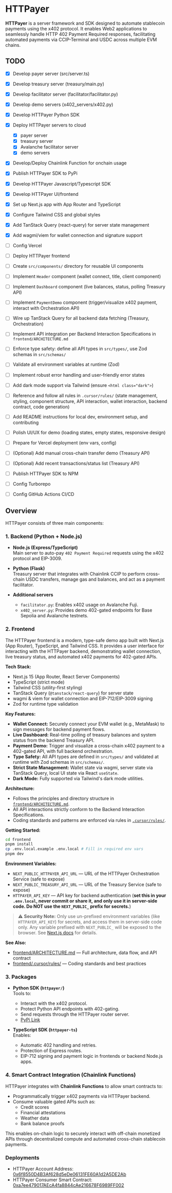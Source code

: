 # HTTPayer

**HTTPayer** is a server framework and SDK designed to automate stablecoin
payments using the x402 protocol. It enables Web2 applications to seamlessly
handle HTTP 402 Payment Required responses, facilitating automated payments via
CCIP-Terminal and USDC across multiple EVM chains.

## TODO

- [x] Develop payer server (src/server.ts)
- [x] Develop treasury server (treasury/main.py)
- [x] Develop facilitator server (facilitator/facilitator.py)
- [x] Develop demo servers (x402_servers/x402.py)
- [x] Develop HTTPayer Python SDK
- [x] Deploy HTTPayer servers to cloud
  - [x] payer server
  - [x] treasury server
  - [x] Avalanche facilitator server
  - [x] demo servers
- [x] Develop/Deploy Chainlink Function for onchain usage
- [x] Publish HTTPayer SDK to PyPi
- [x] Develop HTTPayer Javascript/Typescript SDK
- [x] Develop HTTPayer UI/frontend
- [x] Set up Next.js app with App Router and TypeScript
- [x] Configure Tailwind CSS and global styles
- [x] Add TanStack Query (react-query) for server state management
- [x] Add wagmi/viem for wallet connection and signature support
- [ ] Config Vercel
- [ ] Deploy HTTPayer frontend
- [ ] Create `src/components/` directory for reusable UI components

- [ ] Implement `Header` component (wallet connect, title, client component)
- [ ] Implement `Dashboard` component (live balances, status, polling Treasury
      API)
- [ ] Implement `PaymentDemo` component (trigger/visualize x402 payment,
      interact with Orchestration API)
- [ ] Wire up TanStack Query for all backend data fetching (Treasury,
      Orchestration)
- [ ] Implement API integration per Backend Interaction Specifications in
      `frontend/ARCHITECTURE.md`
- [ ] Enforce type safety: define all API types in `src/types/`, use Zod schemas
      in `src/schemas/`
- [ ] Validate all environment variables at runtime (Zod)
- [ ] Implement robust error handling and user-friendly error states
- [ ] Add dark mode support via Tailwind (ensure `<html class="dark">`)
- [ ] Reference and follow all rules in `.cursor/rules/` (state management,
      styling, component structure, API interaction, wallet interaction, backend
      contract, code generation)
- [ ] Add README instructions for local dev, environment setup, and contributing
- [ ] Polish UI/UX for demo (loading states, empty states, responsive design)
- [ ] Prepare for Vercel deployment (env vars, config)
- [ ] (Optional) Add manual cross-chain transfer demo (Treasury API)
- [ ] (Optional) Add recent transactions/status list (Treasury API)
- [ ] Publish HTTPayer SDK to NPM
- [ ] Config Turborepo
- [ ] Config GitHub Actions CI/CD

## Overview

HTTPayer consists of three main components:

### 1. Backend (Python + Node.js)

- **Node.js (Express/TypeScript)**\
  Main server to auto-pay `402 Payment Required` requests using the x402
  protocol and EIP-3009.

- **Python (Flask)**\
  Treasury server that integrates with Chainlink CCIP to perform cross-chain
  USDC transfers, manage gas and balances, and act as a payment facilitator.

- **Additional servers**
  - `facilitator.py`: Enables x402 usage on Avalanche Fuji.
  - `x402_server.py`: Provides demo 402-gated endpoints for Base Sepolia and
    Avalanche testnets.

### 2. Frontend

The HTTPayer frontend is a modern, type-safe demo app built with Next.js (App
Router), TypeScript, and Tailwind CSS. It provides a user interface for
interacting with the HTTPayer backend, demonstrating wallet connection, live
treasury status, and automated x402 payments for 402-gated APIs.

**Tech Stack:**

- Next.js 15 (App Router, React Server Components)
- TypeScript (strict mode)
- Tailwind CSS (utility-first styling)
- TanStack Query (`@tanstack/react-query`) for server state
- wagmi & viem for wallet connection and EIP-712/EIP-3009 signing
- Zod for runtime type validation

**Key Features:**

- **Wallet Connect:** Securely connect your EVM wallet (e.g., MetaMask) to sign
  messages for backend payment flows.
- **Live Dashboard:** Real-time polling of treasury balances and system status
  from the backend Treasury API.
- **Payment Demo:** Trigger and visualize a cross-chain x402 payment to a
  402-gated API, with full backend orchestration.
- **Type Safety:** All API types are defined in `src/types/` and validated at
  runtime with Zod schemas in `src/schemas/`.
- **Strict State Management:** Wallet state via wagmi, server state via TanStack
  Query, local UI state via React `useState`.
- **Dark Mode:** Fully supported via Tailwind's dark mode utilities.

**Architecture:**

- Follows the principles and directory structure in
  [`frontend/ARCHITECTURE.md`](frontend/ARCHITECTURE.md).
- All API interactions strictly conform to the Backend Interaction
  Specifications.
- Coding standards and patterns are enforced via rules in
  [`.cursor/rules/`](frontend/.cursor/rules/).

**Getting Started:**

```bash
cd frontend
pnpm install
cp .env.local.example .env.local # Fill in required env vars
pnpm dev
```

**Environment Variables:**

- `NEXT_PUBLIC_HTTPAYER_API_URL` — URL of the HTTPayer Orchestration Service
  (safe to expose)
- `NEXT_PUBLIC_TREASURY_API_URL` — URL of the Treasury Service (safe to expose)
- `HTTPAYER_API_KEY` — API key for backend authentication (**set this in your
  `.env.local`, never commit or share it, and only use it in server-side code.
  Do NOT use the `NEXT_PUBLIC_` prefix for secrets.**)

> ⚠️ **Security Note:** Only use un-prefixed environment variables (like
> `HTTPAYER_API_KEY`) for secrets, and access them in server-side code only. Any
> variable prefixed with `NEXT_PUBLIC_` will be exposed to the browser. See
> [Next.js docs](https://nextjs.org/docs/app/guides/environment-variables) for
> details.

**See Also:**

- [frontend/ARCHITECTURE.md](frontend/ARCHITECTURE.md) — Full architecture, data
  flow, and API contract
- [frontend/.cursor/rules/](frontend/.cursor/rules/) — Coding standards and best
  practices

### 3. Packages

- **Python SDK (`httpayer/`)**\
  Tools to:

  - Interact with the x402 protocol.
  - Protect Python API endpoints with 402-gating.
  - Send requests through the HTTPayer router server.
  - [PyPi Link](https://pypi.org/project/httpayer/)

- **TypeScript SDK (`httpayer-ts`)**\
  Enables:
  - Automatic 402 handling and retries.
  - Protection of Express routes.
  - EIP-712 signing and payment logic in frontends or backend Node.js apps.

### 4. Smart Contract Integration (Chainlink Functions)

HTTPayer integrates with **Chainlink Functions** to allow smart contracts to:

- Programmatically trigger x402 payments via HTTPayer backend.
- Consume valuable gated APIs such as:
  - Credit scores
  - Financial attestations
  - Weather data
  - Bank balance proofs

This enables on-chain logic to securely interact with off-chain monetized APIs
through decentralized compute and automated cross-chain stablecoin payments.

### Deployments

- HTTPayer Account Address:
  [0x6f8550D4B3Af628d5eDe06131FE60A1d2A5DE2Ab](https://sepolia.basescan.org/address/0x6f8550D4B3Af628d5eDe06131FE60A1d2A5DE2Ab)
- HTTPayer Consumer Smart Contract:
  [0xa7ee479017AEcA4fa8844cAe216678F6989FF002](https://sepolia.basescan.org/address/0x338937Ab9453eA2381c49C8b64E2dD2830915793)
